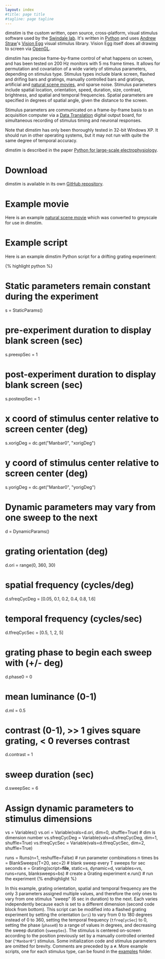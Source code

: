 ```yaml
---
layout: index
#title: page title
#tagline: page tagline
---
```


dimstim is the custom written, open source, cross-platform, visual stimulus software used by
the [Swindale lab](http://swindale.ecc.ubc.ca). It's written in [Python](http://python.org)
and uses [Andrew Straw](https://github.com/astraw)'s [Vision Egg](http://visionegg.org) visual
stimulus library. Vision Egg itself does all drawing to screen via
[OpenGL](http://opengl.org|OpenGL).

dimstim has precise frame-by-frame control of what happens on screen, and has been tested on
200 Hz monitors with 5 ms frame times. It allows for permutation and covariation of a wide
variety of stimulus parameters, depending on stimulus type. Stimulus types include blank
screen, flashed and drifing bars and gratings, manually controlled bars and gratings,
artificial and [natural scene movies](http://swindale.ecc.ubc.ca/movies), and sparse noise.
Stimulus parameters include spatial location, orientation, speed, duration, size, contrast,
brightness, and spatial and temporal frequencies. Spatial parameters are specified in degrees
of spatial angle, given the distance to the screen.

Stimulus parameters are communicated on a frame-by-frame basis to an acquisition computer via
a [Data Translation](http://datatranslation.com) digital output board, for simultaneous
recording of stimulus timing and neuronal responses.

Note that dimstim has only been thoroughly tested in 32-bit Windows XP. It should run in other
operating systems, but it may not run with quite the same degree of temporal accuracy.

dimstim is described in the paper [Python for large-scale
electrophysiology](http://www.frontiersin.org/Neuroinformatics/10.3389/neuro.11.009.2008/abstract).

Download
========

dimstim is available in its own [GitHub repository](https://github.com/dimstim/dimstim).

Example movie
=============

Here is an example [natural scene movie](http://swindale.ecc.ubc.ca/movies) which was
converted to greyscale for use in dimstim.

Example script
==============

Here is an example dimstim Python script for a drifting grating experiment:

{% highlight python %}
# Static parameters remain constant during the experiment
s = StaticParams()
# pre-experiment duration to display blank screen (sec)
s.preexpSec = 1
# post-experiment duration to display blank screen (sec)
s.postexpSec = 1
# x coord of stimulus center relative to screen center (deg)
s.xorigDeg = dc.get("Manbar0", "xorigDeg")
# y coord of stimulus center relative to screen center (deg)
s.yorigDeg = dc.get("Manbar0", "yorigDeg")

# Dynamic parameters may vary from one sweep to the next
d = DynamicParams()
# grating orientation (deg)
d.ori = range(0, 360, 30)
# spatial frequency (cycles/deg)
d.sfreqCycDeg = [0.05, 0.1, 0.2, 0.4, 0.8, 1.6]
# temporal frequency (cycles/sec)
d.tfreqCycSec = [0.5, 1, 2, 5]
# grating phase to begin each sweep with (+/- deg)
d.phase0 = 0
# mean luminance (0-1)
d.ml = 0.5
# contrast (0-1), >> 1 gives square grating, < 0 reverses contrast
d.contrast = 1
# sweep duration (sec)
d.sweepSec = 6

# Assign dynamic parameters to stimulus dimensions
vs = Variables()
vs.ori = Variable(vals=d.ori, dim=0, shuffle=True) # dim is dimension number
vs.sfreqCycDeg = Variable(vals=d.sfreqCycDeg, dim=1, shuffle=True)
vs.tfreqCycSec = Variable(vals=d.tfreqCycSec, dim=2, shuffle=True)

runs = Runs(n=1, reshuffle=False) # run parameter combinations n times
bs = BlankSweeps(T=20, sec=2) # blank sweep every T sweeps for sec seconds
e = Grating(script=__file__, static=s, dynamic=d, variables=vs,
            runs=runs, blanksweeps=bs) # create a Grating experiment
e.run() # run the experiment
{% endhighlight %}

In this example, grating orientation, spatial and temporal frequency are the only 3 parameters
assigned multiple values, and therefore the only ones to vary from one stimulus "sweep" (6 sec
in duration) to the next. Each varies independently because each is set to a different
dimension (second code block from bottom). This script can be modified into a flashed grating
experiment by setting the orientation (`ori`) to vary from 0 to 180 degrees instead of 0 to
360, setting the temporal frequency (`tfreqCycSec`) to 0, setting the phase (`phase0`) to a
range of values in degrees, and decreasing the sweep duration (`sweepSec`). The stimulus is
centered on-screen according to the position previously set by a manually controlled oriented
bar (`"Manbar0"`) stimulus. Some initialization code and stimulus parameters are omitted for
brevity. Comments are preceded by a `#`. More example scripts, one for each stimulus type, can
be found in the [examples](https://github.com/dimstim/dimstim/tree/master/examples) folder.
